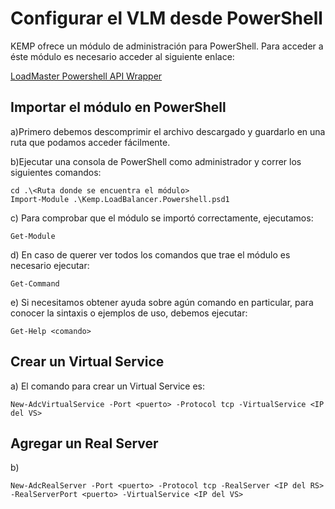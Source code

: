 # Configurar el VLM desde PowerShell

KEMP ofrece un módulo de administración para PowerShell. Para acceder a éste módulo es necesario acceder al siguiente enlace:

[LoadMaster Powershell API Wrapper](https://kemptechnologies.com/files/packages/current/KEMP.LoadBalancer.Powershell.zip)

## Importar el módulo en PowerShell

a)Primero debemos descomprimir el archivo descargado y guardarlo en una ruta que podamos acceder fácilmente.

b)Ejecutar una consola de PowerShell como administrador y correr los siguientes comandos:

    cd .\<Ruta donde se encuentra el módulo>
    Import-Module .\Kemp.LoadBalancer.Powershell.psd1

c) Para comprobar que el módulo se importó correctamente, ejecutamos:

    Get-Module

d) En caso de querer ver todos los comandos que trae el módulo es necesario ejecutar:

    Get-Command

e) Si necesitamos obtener ayuda sobre agún comando en particular, para conocer la sintaxis o ejemplos de uso, debemos ejecutar:

    Get-Help <comando>

## Crear un Virtual Service

a) El comando para crear un Virtual Service es:

    New-AdcVirtualService -Port <puerto> -Protocol tcp -VirtualService <IP del VS>

## Agregar un Real Server

b) 

    New-AdcRealServer -Port <puerto> -Protocol tcp -RealServer <IP del RS> -RealServerPort <puerto> -VirtualService <IP del VS>


